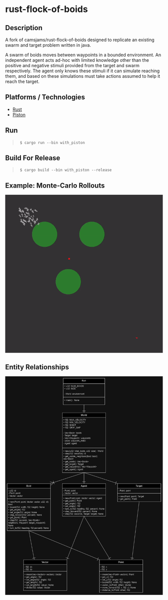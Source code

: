 # rust-flock-of-boids
## Description
A fork of camsjams/rust-flock-of-boids designed to replicate an existing swarm and target problem written in java. 

A swarm of boids moves between waypoints in a bounded environment. An independent agent acts ad-hoc with limited knowledge other than the positive and negative stimuli provided from the target and swarm respectively. The agent only knows these stimuli if it can simulate reaching them, and based on these simulations must take actions assumed to help it reach the target.

## Platforms / Technologies
* [Rust](https://www.rust-lang.org/en-US/)
* [Piston](https://www.piston.rs/)

## Run
>      $ cargo run --bin with_piston

## Build For Release
>      $ cargo build --bin with_piston --release

## Example: Monte-Carlo Rollouts
![](images/running.gif)

## Entity Relationships
![](images/ent.png)